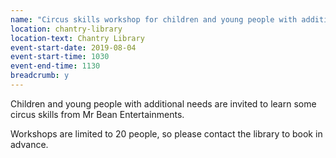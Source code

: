 ```yaml
---
name: "Circus skills workshop for children and young people with additional needs with Mr Bean"
location: chantry-library
location-text: Chantry Library
event-start-date: 2019-08-04
event-start-time: 1030
event-end-time: 1130
breadcrumb: y
---
```


Children and young people with additional needs are invited to learn some circus skills from Mr Bean Entertainments.

Workshops are limited to 20 people, so please contact the library to book in advance.

